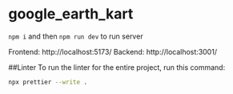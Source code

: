 # google_earth_kart

`npm i` and then `npm run dev` to run server

Frontend: http://localhost:5173/
Backend: http://localhost:3001/


##Linter 
To run the linter for the entire project, run this command:

```bash
npx prettier --write .
```

